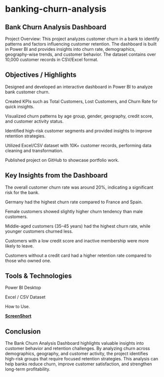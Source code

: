 # banking-churn-analysis
## Bank Churn Analysis Dashboard
Project Overview:
This project analyzes customer churn in a bank to identify patterns and factors influencing customer retention. The dashboard is built in Power BI and provides insights into churn rate, demographics, geography-wise trends, and customer behavior. The dataset contains over 10,000 customer records in CSV/Excel format.

## Objectives / Highlights
Designed and developed an interactive dashboard in Power BI to analyze bank customer churn.

Created KPIs such as Total Customers, Lost Customers, and Churn Rate for quick insights.

Visualized churn patterns by age group, gender, geography, credit score, and customer activity status.

Identified high-risk customer segments and provided insights to improve retention strategies.

Utilized Excel/CSV dataset with 10K+ customer records, performing data cleaning and transformation.

Published project on GitHub to showcase portfolio work.

## Key Insights from the Dashboard
The overall customer churn rate was around 20%, indicating a significant risk for the bank.

Germany had the highest churn rate compared to France and Spain.

Female customers showed slightly higher churn tendency than male customers.

Middle-aged customers (35–45 years) had the highest churn rate, while younger customers churned less.

Customers with a low credit score and inactive membership were more likely to leave.

Customers without a credit card had a higher retention rate compared to those who owned one.

## Tools & Technologies
Power BI Desktop

Excel / CSV Dataset

How to Use.

[**ScreenShort**](https://github.com/Perapoguvijay/bank-churn-analysis-dashboard/commit/aa60b483f7bd1d9d460304e3aef05862f6a3fe9f)


## Conclusion
The Bank Churn Analysis Dashboard highlights valuable insights into customer behavior and retention challenges. By analyzing churn across demographics, geography, and customer activity, the project identifies high-risk groups that require focused retention strategies. This analysis can help banks reduce churn, improve customer satisfaction, and strengthen long-term profitability.
